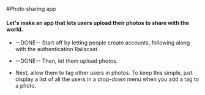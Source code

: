 #Photo sharing app

#### Let's make an app that lets users upload their photos to share with the world.

* --DONE-- Start off by letting people create accounts, following along with the authentication Railscast.

* --DONE-- Then, let them upload photos.

* Next, allow them to tag other users in photos. To keep this simple, just display a list of all the users in a drop-down menu when you add a tag to a photo.
